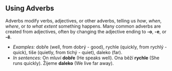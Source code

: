 ## Using Adverbs

Adverbs modify verbs, adjectives, or other adverbs, telling us _how_, _when_, _where_, or _to what extent_ something happens. Many common adverbs are created from adjectives, often by changing the adjective ending to __-o__, __-e__, or __-ě__.

*   _Examples:_ dobře (well, from dobrý - good), rychle (quickly, from rychlý - quick), tiše (quietly, from tichý - quiet), daleko (far).
*   _In sentences:_ On mluví __dobře__ (He speaks well). Ona běží __rychle__ (She runs quickly). Žijeme __daleko__ (We live far away).